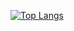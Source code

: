 [![Top Langs](https://github-readme-stats.vercel.app/api/top-langs/?username=davidpradoneto&langs_count=5&theme=gotham)](https://github.com/anuraghazra/github-readme-stats)
